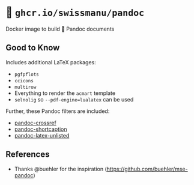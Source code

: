 # 🐳 `ghcr.io/swissmanu/pandoc`

Docker image to build 🐼 Pandoc documents

## Good to Know

Includes additional LaTeX packages:

- `pgfpflots`
- `ccicons`
- `multirow`
- Everything to render the `acmart` template
- `selnolig` so `--pdf-engine=lualatex` can be used

Further, these Pandoc filters are included:

- [pandoc-crossref](https://github.com/lierdakil/pandoc-crossref)
- [pandoc-shortcaption](https://github.com/martisak/pandoc-shortcaption)
- [pandoc-latex-unlisted](https://github.com/chdemko/pandoc-latex-unlisted)

## References

- Thanks @buehler for the inspiration (https://github.com/buehler/mse-pandoc)
